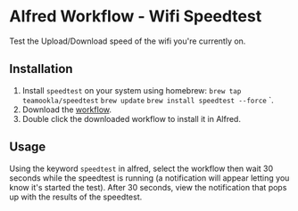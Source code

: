 # Alfred Workflow - Wifi Speedtest
Test the Upload/Download speed of the wifi you're currently on.

## Installation

1. Install `speedtest` on your system using homebrew: `brew tap teamookla/speedtest`
`brew update`
`brew install speedtest --force`
`.
2. Download the [workflow](https://github.com/NKR00711/alfred-speedtest/blob/master/Speedtest.alfredworkflow).
3. Double click the downloaded workflow to install it in Alfred.

## Usage

Using the keyword `speedtest` in alfred, select the workflow then wait 30 seconds while the speedtest is running (a notification will appear letting you know it's started the test). After 30 seconds, view the notification that pops up with the results of the speedtest.
